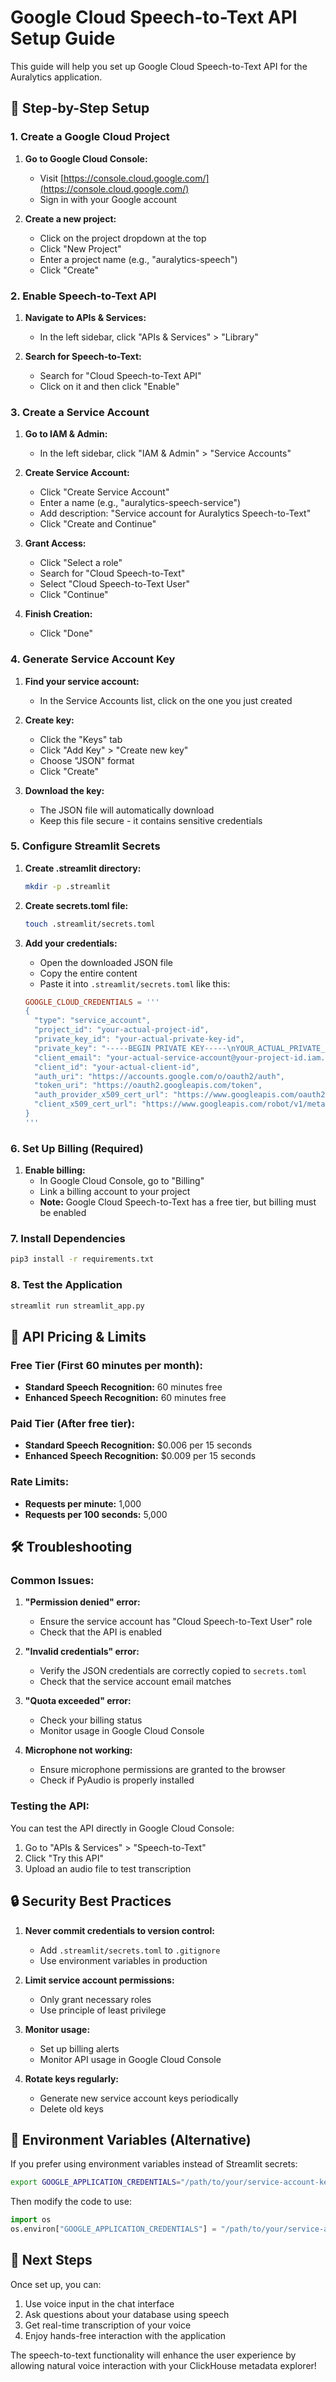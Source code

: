 # Google Cloud Speech-to-Text API Setup Guide

This guide will help you set up Google Cloud Speech-to-Text API for the Auralytics application.

## 🚀 Step-by-Step Setup

### 1. Create a Google Cloud Project

1. **Go to Google Cloud Console:**
   - Visit [https://console.cloud.google.com/](https://console.cloud.google.com/)
   - Sign in with your Google account

2. **Create a new project:**
   - Click on the project dropdown at the top
   - Click "New Project"
   - Enter a project name (e.g., "auralytics-speech")
   - Click "Create"

### 2. Enable Speech-to-Text API

1. **Navigate to APIs & Services:**
   - In the left sidebar, click "APIs & Services" > "Library"

2. **Search for Speech-to-Text:**
   - Search for "Cloud Speech-to-Text API"
   - Click on it and then click "Enable"

### 3. Create a Service Account

1. **Go to IAM & Admin:**
   - In the left sidebar, click "IAM & Admin" > "Service Accounts"

2. **Create Service Account:**
   - Click "Create Service Account"
   - Enter a name (e.g., "auralytics-speech-service")
   - Add description: "Service account for Auralytics Speech-to-Text"
   - Click "Create and Continue"

3. **Grant Access:**
   - Click "Select a role"
   - Search for "Cloud Speech-to-Text"
   - Select "Cloud Speech-to-Text User"
   - Click "Continue"

4. **Finish Creation:**
   - Click "Done"

### 4. Generate Service Account Key

1. **Find your service account:**
   - In the Service Accounts list, click on the one you just created

2. **Create key:**
   - Click the "Keys" tab
   - Click "Add Key" > "Create new key"
   - Choose "JSON" format
   - Click "Create"

3. **Download the key:**
   - The JSON file will automatically download
   - Keep this file secure - it contains sensitive credentials

### 5. Configure Streamlit Secrets

1. **Create .streamlit directory:**
   ```bash
   mkdir -p .streamlit
   ```

2. **Create secrets.toml file:**
   ```bash
   touch .streamlit/secrets.toml
   ```

3. **Add your credentials:**
   - Open the downloaded JSON file
   - Copy the entire content
   - Paste it into `.streamlit/secrets.toml` like this:

   ```toml
   GOOGLE_CLOUD_CREDENTIALS = '''
   {
     "type": "service_account",
     "project_id": "your-actual-project-id",
     "private_key_id": "your-actual-private-key-id",
     "private_key": "-----BEGIN PRIVATE KEY-----\nYOUR_ACTUAL_PRIVATE_KEY\n-----END PRIVATE KEY-----\n",
     "client_email": "your-actual-service-account@your-project-id.iam.gserviceaccount.com",
     "client_id": "your-actual-client-id",
     "auth_uri": "https://accounts.google.com/o/oauth2/auth",
     "token_uri": "https://oauth2.googleapis.com/token",
     "auth_provider_x509_cert_url": "https://www.googleapis.com/oauth2/v1/certs",
     "client_x509_cert_url": "https://www.googleapis.com/robot/v1/metadata/x509/your-service-account%40your-project-id.iam.gserviceaccount.com"
   }
   '''
   ```

### 6. Set Up Billing (Required)

1. **Enable billing:**
   - In Google Cloud Console, go to "Billing"
   - Link a billing account to your project
   - **Note:** Google Cloud Speech-to-Text has a free tier, but billing must be enabled

### 7. Install Dependencies

```bash
pip3 install -r requirements.txt
```

### 8. Test the Application

```bash
streamlit run streamlit_app.py
```

## 🔑 API Pricing & Limits

### Free Tier (First 60 minutes per month):
- **Standard Speech Recognition:** 60 minutes free
- **Enhanced Speech Recognition:** 60 minutes free

### Paid Tier (After free tier):
- **Standard Speech Recognition:** $0.006 per 15 seconds
- **Enhanced Speech Recognition:** $0.009 per 15 seconds

### Rate Limits:
- **Requests per minute:** 1,000
- **Requests per 100 seconds:** 5,000

## 🛠️ Troubleshooting

### Common Issues:

1. **"Permission denied" error:**
   - Ensure the service account has "Cloud Speech-to-Text User" role
   - Check that the API is enabled

2. **"Invalid credentials" error:**
   - Verify the JSON credentials are correctly copied to `secrets.toml`
   - Check that the service account email matches

3. **"Quota exceeded" error:**
   - Check your billing status
   - Monitor usage in Google Cloud Console

4. **Microphone not working:**
   - Ensure microphone permissions are granted to the browser
   - Check if PyAudio is properly installed

### Testing the API:

You can test the API directly in Google Cloud Console:
1. Go to "APIs & Services" > "Speech-to-Text"
2. Click "Try this API"
3. Upload an audio file to test transcription

## 🔒 Security Best Practices

1. **Never commit credentials to version control:**
   - Add `.streamlit/secrets.toml` to `.gitignore`
   - Use environment variables in production

2. **Limit service account permissions:**
   - Only grant necessary roles
   - Use principle of least privilege

3. **Monitor usage:**
   - Set up billing alerts
   - Monitor API usage in Google Cloud Console

4. **Rotate keys regularly:**
   - Generate new service account keys periodically
   - Delete old keys

## 📝 Environment Variables (Alternative)

If you prefer using environment variables instead of Streamlit secrets:

```bash
export GOOGLE_APPLICATION_CREDENTIALS="/path/to/your/service-account-key.json"
```

Then modify the code to use:
```python
import os
os.environ["GOOGLE_APPLICATION_CREDENTIALS"] = "/path/to/your/service-account-key.json"
```

## 🎯 Next Steps

Once set up, you can:
1. Use voice input in the chat interface
2. Ask questions about your database using speech
3. Get real-time transcription of your voice
4. Enjoy hands-free interaction with the application

The speech-to-text functionality will enhance the user experience by allowing natural voice interaction with your ClickHouse metadata explorer!
